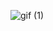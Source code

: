 ![gif (1)](https://user-images.githubusercontent.com/76138234/132858579-3b53afd0-ce73-4c62-b8da-4ecbeae8ed2b.gif)
